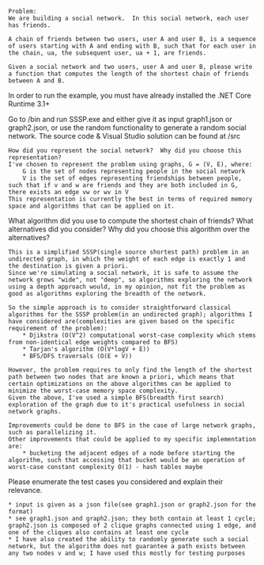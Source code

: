     Problem:
	We are building a social network.  In this social network, each user has friends.

	A chain of friends between two users, user A and user B, is a sequence of users starting with A and ending with B, such that for each user in the chain, ua, the subsequent user, ua + 1, are friends.

	Given a social network and two users, user A and user B, please write a function that computes the length of the shortest chain of friends between A and B.

In order to run the example, you must have already installed the .NET Core Runtime 3.1+

Go to /bin and run SSSP.exe and either give it as input graph1.json or graph2.json, or use the random functionality to generate a random social network. The source code & Visual Studio solution can be found at /src

    How did you represent the social network?  Why did you choose this representation?
	I've chosen to represent the problem using graphs, G = (V, E), where:
		G is the set of nodes representing people in the social network
		V is the set of edges representing friendships between people, such that if v and w are friends and they are both included in G, there exists an edge vw or wv in V
	This representation is currently the best in terms of required memory space and algorithms that can be applied on it.

What algorithm did you use to compute the shortest chain of friends?  What alternatives did you consider?  Why did you choose this algorithm over the alternatives?

	This is a simplified SSSP(single source shortest path) problem in an undirected graph, in which the weight of each edge is exactly 1 and the destination is given a priori.
	Since we're simulating a social network, it is safe to assume the network grows "wide", not "deep", so algorithms exploring the network using a depth approach would, in my opinion, not fit the problem as good as algorithms exploring the breadth of the network.
  
	So the simple approach is to consider straightforward classical algorithms for the SSSP problem(in an undirected graph); algorithms I have considered are(complexities are given based on the specific requirement of the problem):
		* Djikstra (O(V^2) computational worst-case complexity which stems from non-identical edge weights compared to BFS)
		* Tarjan's algorithm (O(V*logV + E))
		* BFS/DFS traversals (O(E + V))
   
	However, the problem requires to only find the length of the shortest path between two nodes that are known a priori, which means that certain optimizations on the above algorithms can be applied to minimize the worst-case memory space complexity.
	Given the above, I've used a simple BFS(breadth first search) exploration of the graph due to it's practical usefulness in social network graphs.
  
	Improvements could be done to BFS in the case of large network graphs, such as parallelizing it.
	Other improvements that could be applied to my specific implementation are:
		* bucketing the adjacent edges of a node before starting the algorithm, such that accessing that bucket would be an operation of worst-case constant complexity O(1) - hash tables maybe

Please enumerate the test cases you considered and explain their relevance.

	* input is given as a json file(see graph1.json or graph2.json for the format)
	* see graph1.json and graph2.json; they both contain at least 1 cycle; graph2.json is composed of 2 clique graphs connected using 1 edge, and one of the cliques also contains at least one cycle
	* I have also created the ability to randomly generate such a social network, but the algorithm does not guarantee a path exists between any two nodes v and w; I have used this mostly for testing purposes
